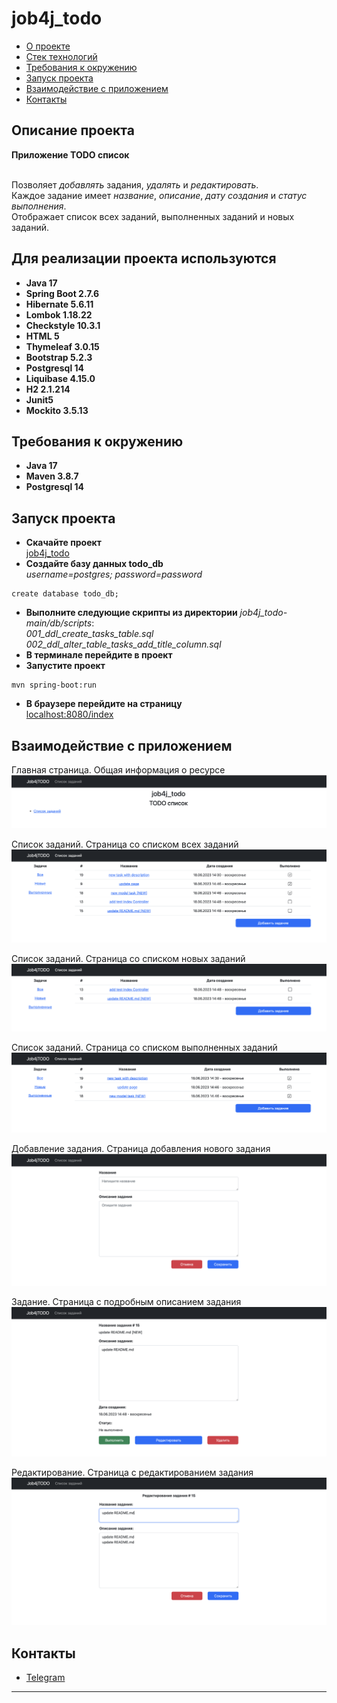 # job4j_todo

+ [О проекте](#Описание-проекта)
+ [Стек технологий](#Для-реализации-проекта-используются)
+ [Требования к окружению](#Требования-к-окружению)
+ [Запуск проекта](#Запуск-проекта)
+ [Взаимодействие с приложением](#Взаимодействие-с-приложением)
+ [Контакты](#Контакты)

## Описание проекта

**Приложение TODO список**

</br>Позволяет *добавлять* задания, *удалять* и *редактировать*.
</br>Каждое задание имеет *название*, *описание*, *дату создания* и *статус выполнения*.
</br>Отображает список всех заданий, выполненных заданий и новых заданий.

## Для реализации проекта используются

+ **Java 17**
+ **Spring Boot 2.7.6**
+ **Hibernate 5.6.11**
+ **Lombok 1.18.22**
+ **Checkstyle 10.3.1**
+ **HTML 5**
+ **Thymeleaf 3.0.15**
+ **Bootstrap 5.2.3**
+ **Postgresql 14**
+ **Liquibase 4.15.0**
+ **H2 2.1.214**
+ **Junit5**
+ **Mockito 3.5.13**

## Требования к окружению

+ **Java 17**
+ **Maven 3.8.7**
+ **Postgresql 14**

## Запуск проекта

+ **Скачайте проект**
  </br><a href="https://github.com/antonglavatskiy/job4j_todo/archive/refs/heads/main.zip">job4j_todo</a>
+ **Создайте базу данных todo_db**
  </br>*username=postgres; password=password*
``` shell 
create database todo_db;
```
+ **Выполните следующие скрипты из директории** *job4j_todo-main/db/scripts*:
  </br>*001_ddl_create_tasks_table.sql*
  </br>*002_ddl_alter_table_tasks_add_title_column.sql*
+ **В терминале перейдите в проект**
+ **Запустите проект**
``` shell 
mvn spring-boot:run
```
+ **В браузере перейдите на страницу**
  </br><a href="http://localhost:8080/index" target="_blank">localhost:8080/index</a>

## Взаимодействие с приложением

Главная страница. Общая информация о ресурсе
![Главная страница](images/01.png)

Список заданий. Страница со списком всех заданий
![Список заданий](images/02.png)

Список заданий. Страница со списком новых заданий
![Список заданий Новые](images/03.png)

Список заданий. Страница со списком выполненных заданий
![Список заданий Выполненные](images/04.png)

Добавление задания. Страница добавления нового задания
![Добавление задания](images/05.png)

Задание. Страница с подробным описанием задания
![Задание](images/06.png)

Редактирование. Страница с редактированием задания
![Редактирование](images/07.png)

## Контакты

+ <a href="https://t.me/GlaAnton">Telegram</a>

***